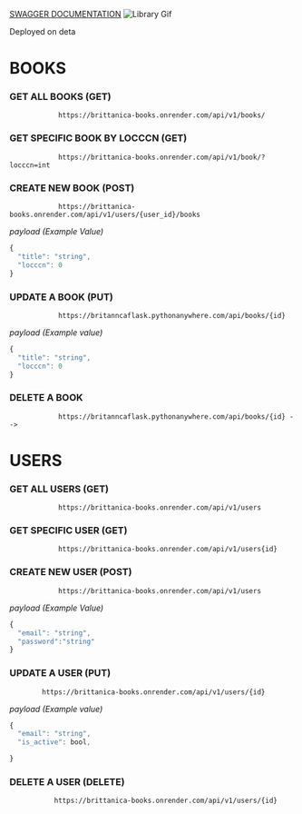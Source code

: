 [SWAGGER DOCUMENTATION](https://brittanica-books.onrender.com/docs)
![Library Gif](https://media3.giphy.com/media/3o7btW1Js39uJ23LAA/giphy.gif)

Deployed on deta
# BOOKS

### GET ALL BOOKS (GET)

                https://brittanica-books.onrender.com/api/v1/books/

### GET SPECIFIC BOOK BY LOCCCN (GET)
                https://brittanica-books.onrender.com/api/v1/book/?locccn=int


### CREATE NEW BOOK (POST)
                https://brittanica-books.onrender.com/api/v1/users/{user_id}/books


*payload (Example Value)*
```js
{
  "title": "string",
  "locccn": 0
}
```

### UPDATE A BOOK (PUT)
                https://britanncaflask.pythonanywhere.com/api/books/{id}

*payload (Example value)*
```js
{
  "title": "string",
  "locccn": 0
}
```
### DELETE A BOOK
                https://britanncaflask.pythonanywhere.com/api/books/{id} -->

# USERS
### GET ALL USERS (GET)
                https://brittanica-books.onrender.com/api/v1/users

### GET SPECIFIC USER (GET)
                https://brittanica-books.onrender.com/api/v1/users{id}

### CREATE NEW USER (POST)
                https://brittanica-books.onrender.com/api/v1/users


*payload (Example Value)*
```js
{
  "email": "string",
  "password":"string"
}
```

### UPDATE A USER (PUT)
            https://brittanica-books.onrender.com/api/v1/users/{id}

*payload (Example value)*
```js
{
  "email": "string",
  "is_active": bool,

}
```

### DELETE A USER (DELETE) 
               https://brittanica-books.onrender.com/api/v1/users/{id}
